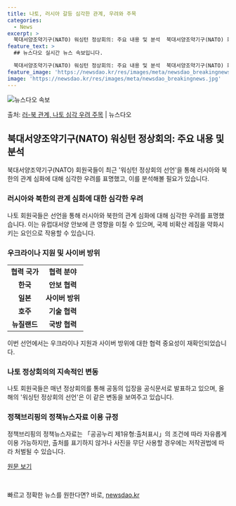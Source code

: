 ```yaml
---
title: 나토, 러시아 갈등 심각한 관계, 우려와 주목
categories:
  - News
excerpt: >
  북대서양조약기구(NATO) 워싱턴 정상회의: 주요 내용 및 분석  북대서양조약기구(NATO) 회원국들이 최근…
feature_text: >
  ## 뉴스다오 실시간 뉴스 속보입니다.

  북대서양조약기구(NATO) 워싱턴 정상회의: 주요 내용 및 분석  북대서양조약기구(NATO) 회원국들이 최근…
feature_image: 'https://newsdao.kr/res/images/meta/newsdao_breakingnews.jpg'
image: 'https://newsdao.kr/res/images/meta/newsdao_breakingnews.jpg'
---
```


![뉴스다오 속보](https://newsdao.kr/res/images/meta/newsdao_breakingnews.jpg)

<p>출처: <a href="https://newsdao.kr/4771" rel="dofollow">러-북 관계, 나토 심각 우려 주목</a> | 뉴스다오</p>

<h2 data-ke-size="size26">북대서양조약기구(NATO) 워싱턴 정상회의: 주요 내용 및 분석</h2>
<p data-ke-size="size16">북대서양조약기구(NATO) 회원국들이 최근 '워싱턴 정상회의 선언'을 통해 러시아와 북한의 관계 심화에 대해 심각한 우려를 표명했고, 이를 분석해볼 필요가 있습니다.</p>

<h3>러시아와 북한의 관계 심화에 대한 심각한 우려</h3>
<p data-ke-size="size16">나토 회원국들은 선언을 통해 러시아와 북한의 관계 심화에 대해 심각한 우려를 표명했습니다. 이는 유럽대서양 안보에 큰 영향을 미칠 수 있으며, 국제 비확산 레짐을 약화시키는 요인으로 작용할 수 있습니다.</p>

<h3>우크라이나 지원 및 사이버 방위</h3>
<table>
	<tr>
		<td style="text-align: center; height: 17px;"><b>협력 국가</b></td>
		<td style="text-align: center; height: 17px;"><b>협력 분야</b></td>
	</tr>
	<tr>
		<td style="text-align: center; height: 17px;"><b>한국</b></td>
		<td style="text-align: center; height: 17px;"><b>안보 협력</b></td>
	</tr>
	<tr>
		<td style="text-align: center; height: 17px;"><b>일본</b></td>
		<td style="text-align: center; height: 17px;"><b>사이버 방위</b></td>
	</tr>
	<tr>
		<td style="text-align: center; height: 17px;"><b>호주</b></td>
		<td style="text-align: center; height: 17px;"><b>기술 협력</b></td>
	</tr>
	<tr>
		<td style="text-align: center; height: 17px;"><b>뉴질랜드</b></td>
		<td style="text-align: center; height: 17px;"><b>국방 협력</b></td>
	</tr>
</table>
<p data-ke-size="size16">이번 선언에서는 우크라이나 지원과 사이버 방위에 대한 협력 중요성이 재확인되었습니다.</p>

<h3>나토 정상회의의 지속적인 변동</h3>
<p data-ke-size="size16">나토 회원국들은 매년 정상회의를 통해 공동의 입장을 공식문서로 발표하고 있으며, 올해의 '워싱턴 정상회의 선언'은 이 같은 변동을 보여주고 있습니다.</p>

<h3>정책브리핑의 정책뉴스자료 이용 규정</h3>
<p data-ke-size="size16">정책브리핑의 정책뉴스자료는 「공공누리 제1유형:출처표시」의 조건에 따라 자유롭게 이용 가능하지만, 출처를 표기하지 않거나 사진을 무단 사용할 경우에는 저작권법에 따라 처벌될 수 있습니다.</p>

<p data-ke-size="size16"><a href="https://newsdao.kr/4771">원문 보기</a></p>
<p data-ke-size="size16">&nbsp;</p> 

빠르고 정확한 뉴스를 원한다면? 바로, <a href="https://newsdao.kr" rel="dofollow">newsdao.kr</a>


